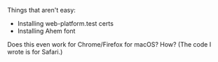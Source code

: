 Things that aren't easy:
 - Installing web-platform.test certs
 - Installing Ahem font

Does this even work for Chrome/Firefox for macOS? How? (The code I wrote is for Safari.)
